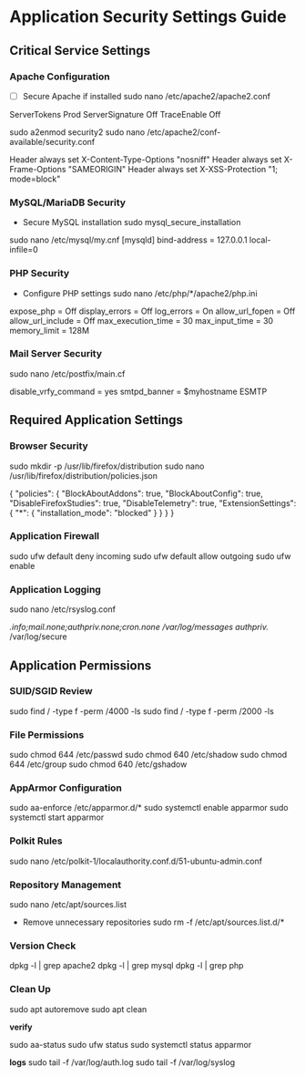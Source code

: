 # Application Security Settings Guide

## Critical Service Settings

### Apache Configuration
- [ ] Secure Apache if installed
sudo nano /etc/apache2/apache2.conf

ServerTokens Prod
ServerSignature Off
TraceEnable Off

sudo a2enmod security2
sudo nano /etc/apache2/conf-available/security.conf

Header always set X-Content-Type-Options "nosniff"
Header always set X-Frame-Options "SAMEORIGIN"
Header always set X-XSS-Protection "1; mode=block"

### MySQL/MariaDB Security
- Secure MySQL installation
sudo mysql_secure_installation

sudo nano /etc/mysql/my.cnf
[mysqld]
bind-address = 127.0.0.1
local-infile=0

### PHP Security
- Configure PHP settings
sudo nano /etc/php/*/apache2/php.ini

expose_php = Off
display_errors = Off
log_errors = On
allow_url_fopen = Off
allow_url_include = Off
max_execution_time = 30
max_input_time = 30
memory_limit = 128M

### Mail Server Security
sudo nano /etc/postfix/main.cf

disable_vrfy_command = yes
smtpd_banner = $myhostname ESMTP

## Required Application Settings
### Browser Security

sudo mkdir -p /usr/lib/firefox/distribution
sudo nano /usr/lib/firefox/distribution/policies.json

{
  "policies": {
    "BlockAboutAddons": true,
    "BlockAboutConfig": true,
    "DisableFirefoxStudies": true,
    "DisableTelemetry": true,
    "ExtensionSettings": {
      "*": {
        "installation_mode": "blocked"
      }
    }
  }
}

### Application Firewall
sudo ufw default deny incoming
sudo ufw default allow outgoing
sudo ufw enable

### Application Logging
sudo nano /etc/rsyslog.conf

*.info;mail.none;authpriv.none;cron.none   /var/log/messages
authpriv.*                                  /var/log/secure

## Application Permissions
### SUID/SGID Review
sudo find / -type f -perm /4000 -ls
sudo find / -type f -perm /2000 -ls

### File Permissions
sudo chmod 644 /etc/passwd
sudo chmod 640 /etc/shadow
sudo chmod 644 /etc/group
sudo chmod 640 /etc/gshadow

### AppArmor Configuration
sudo aa-enforce /etc/apparmor.d/*
sudo systemctl enable apparmor
sudo systemctl start apparmor

### Polkit Rules
sudo nano /etc/polkit-1/localauthority.conf.d/51-ubuntu-admin.conf

### Repository Management
sudo nano /etc/apt/sources.list

- Remove unnecessary repositories
sudo rm -f /etc/apt/sources.list.d/*

### Version Check
dpkg -l | grep apache2
dpkg -l | grep mysql
dpkg -l | grep php

### Clean Up
sudo apt autoremove
sudo apt clean

**verify**

sudo aa-status
sudo ufw status
sudo systemctl status apparmor

**logs**
sudo tail -f /var/log/auth.log
sudo tail -f /var/log/syslog